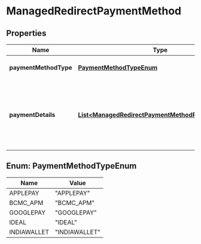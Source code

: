 

# ManagedRedirectPaymentMethod

## Properties

Name | Type | Description | Notes
------------ | ------------- | ------------- | -------------
**paymentMethodType** | [**PaymentMethodTypeEnum**](#PaymentMethodTypeEnum) | Payment Method Type Enum |  [optional]
**paymentDetails** | [**List&lt;ManagedRedirectPaymentMethodPaymentDetails&gt;**](ManagedRedirectPaymentMethodPaymentDetails.md) | Key Value pairs of Payment detail appropriate for the Payment Method Type |  [optional]



## Enum: PaymentMethodTypeEnum

Name | Value
---- | -----
APPLEPAY | &quot;APPLEPAY&quot;
BCMC_APM | &quot;BCMC_APM&quot;
GOOGLEPAY | &quot;GOOGLEPAY&quot;
IDEAL | &quot;IDEAL&quot;
INDIAWALLET | &quot;INDIAWALLET&quot;



